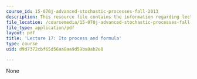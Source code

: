 ```yaml
---
course_id: 15-070j-advanced-stochastic-processes-fall-2013
description: This resource file contains the information regarding lecture 17.
file_location: /coursemedia/15-070j-advanced-stochastic-processes-fall-2013/d9d7372cbf65d56aa8aa9d59ba0ab2e8_MIT15_070JF13_Lec17.pdf
file_type: application/pdf
layout: pdf
title: 'Lecture 17: Ito process and formula'
type: course
uid: d9d7372cbf65d56aa8aa9d59ba0ab2e8

---
```

None